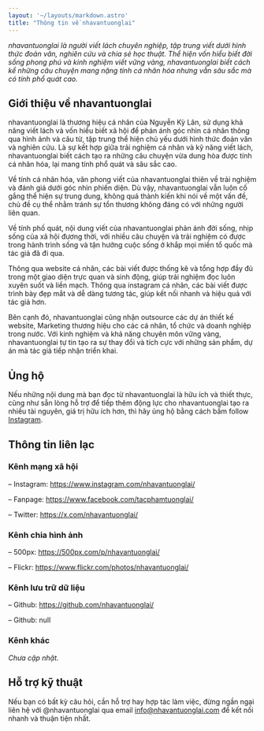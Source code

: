 ```yaml
---
layout: '~/layouts/markdown.astro'
title: "Thông tin về nhavantuonglai"
---
```


_nhavantuonglai là người viết lách chuyên nghiệp, tập trung viết dưới hình thức đoản văn, nghiên cứu và chia sẻ học thuật. Thể hiện vốn hiểu biết đời sống phong phú và kinh nghiệm viết vững vàng, nhavantuonglai biết cách kể những câu chuyện mang nặng tính cá nhân hóa nhưng vẫn sâu sắc mà có tính phổ quát cao._

## Giới thiệu về nhavantuonglai

nhavantuonglai là thương hiệu cá nhân của Nguyễn Kỳ Lân, sử dụng khả năng viết lách và vốn hiểu biết xã hội để phán ánh góc nhìn cá nhân thông qua hình ảnh và câu từ, tập trung thể hiện chủ yếu dưới hình thức đoản văn và nghiên cứu. Là sự kết hợp giữa trải nghiệm cá nhân và kỹ năng viết lách, nhavantuonglai biết cách tạo ra những câu chuyện vừa dung hòa được tính cá nhân hóa, lại mang tính phổ quát và sâu sắc cao.

Về tính cá nhân hóa, văn phong viết của nhavantuonglai thiên về trải nghiệm và đánh giá dưới góc nhìn phiến diện. Dù vậy, nhavantuonglai vẫn luôn cố gắng thể hiện sự trung dung, không quá thành kiến khi nói về một vấn đề, chủ đề cụ thể nhằm tránh sự tổn thương không đáng có với những người liên quan.

Về tính phố quát, nội dung viết của nhavantuonglai phản ánh đời sống, nhịp sống của xã hội đương thời, với nhiều câu chuyện và trải nghiệm có được trong hành trình sống và tận hưởng cuộc sống ở khắp mọi miền tổ quốc mà tác giả đã đi qua.

Thông qua website cá nhân, các bài viết được thống kê và tổng hợp đầy đủ trong một giao diện trực quan và sinh động, giúp trải nghiệm đọc luôn xuyên suốt và liền mạch. Thông qua instagram cá nhân, các bài viết được trình bày đẹp mắt và dễ dàng tương tác, giúp kết nối nhanh và hiệu quả với tác giả hơn.

Bên cạnh đó, nhavantuonglai cũng nhận outsource các dự án thiết kế website, Marketing thương hiệu cho các cá nhân, tổ chức và doanh nghiệp trong nước. Với kinh nghiệm và khả năng chuyên môn vững vàng, nhavantuonglai tự tin tạo ra sự thay đổi và tích cực với những sản phẩm, dự án mà tác giả tiếp nhận triển khai.

## Ủng hộ

Nếu những nội dung mà bạn đọc từ nhavantuonglai là hữu ích và thiết thực, cũng như sẵn lòng hỗ trợ để tiếp thêm động lực cho nhavantuonglai tạo ra nhiều tài nguyên, giá trị hữu ích hơn, thì hãy ủng hộ bằng cách bấm follow [Instagram](https://www.instagram.com/nhavantuonglai/).

## Thông tin liên lạc

### Kênh mạng xã hội

– Instagram: https://www.instagram.com/nhavantuonglai/

– Fanpage: https://www.facebook.com/tacphamtuonglai/

– Twitter: https://x.com/nhavantuonglai/

### Kênh chia hình ảnh

– 500px: https://500px.com/p/nhavantuonglai/

– Flickr: https://www.flickr.com/photos/nhavantuonglai/

### Kênh lưu trữ dữ liệu

– Github: https://github.com/nhavantuonglai/

– Github: null

### Kênh khác

_Chưa cập nhật._

## Hỗ trợ kỹ thuật

Nếu bạn có bất kỳ câu hỏi, cần hỗ trợ hay hợp tác làm việc, đừng ngần ngại liên hệ với @nhavantuonglai qua email [info@nhavantuonglai.com](mailto:info@nhavantuonglai.com) để kết nối nhanh và thuận tiện nhất.